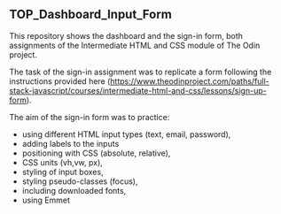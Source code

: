 ## **TOP_Dashboard_Input_Form**

This repository shows the dashboard and the sign-in form, both assignments of the Intermediate HTML and CSS module of The Odin project. 

The task of the sign-in assignment was to replicate a form following the instructions provided here (https://www.theodinproject.com/paths/full-stack-javascript/courses/intermediate-html-and-css/lessons/sign-up-form).

The aim of the sign-in form was to practice: 
 - using different HTML input types (text, email, password),
 - adding labels to the inputs
 - positioning with CSS (absolute, relative),
 - CSS units (vh,vw, px), 
 - styling of input boxes,
 - styling pseudo-classes (focus),
 - including downloaded fonts, 
 - using Emmet
